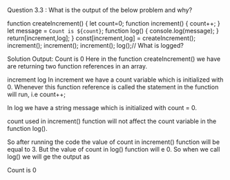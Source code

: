 
Question 3.3 : What is the output of the below problem and why?


function createIncrement() {
    let count=0;
    function increment() {
        count++;
    }
    let message = `Count is ${count}`;
    function log() {
        console.log(message);
    }
    return[increment,log];
}
const[increment,log] = createIncrement();
increment();
increment();
increment();
log();// What is logged?

Solution
Output: Count is 0
Here in the function createIncrement() we have are returning two function references in an array.

increment
log
In increment we have a count variable which is initialized with 0. 
Whenever this function reference is called the statement in the function will run, i.e count++;

In log we have a string message which is initialized with count = 0.

count used in increment() function will not affect the count variable in the function log().

So after running the code the value of count in increment() function will be equal to 3. 
But the value of count in log() function will e 0. So when we call log() we will ge the output as

Count is 0
